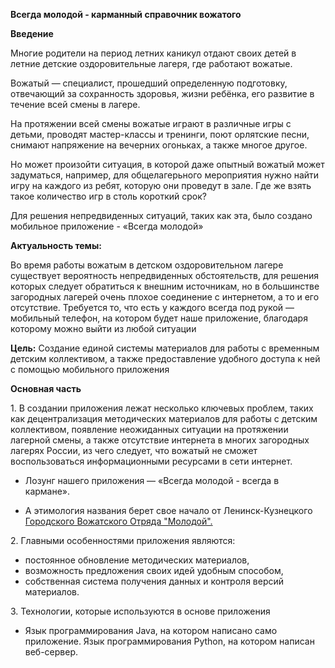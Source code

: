 **Всегда молодой - карманный справочник вожатого**


**Введение**

Многие родители на период летних каникул отдают своих детей в летние детские оздоровительные лагеря, где работают вожатые.

Вожатый — cпециалист, прошедший определенную подготовку, отвечающий за сохранность здоровья, жизни ребёнка, его развитие в течение всей смены в лагере.

На протяжении всей смены вожатые играют в различные игры с детьми, проводят мастер-классы и тренинги, поют орлятские песни, снимают напряжение на вечерних огоньках, а также многое другое.

Но может произойти ситуация, в которой даже опытный вожатый может задуматься, например, для общелагерьного мероприятия нужно найти игру на каждого из ребят, которую они проведут в зале. Где же взять такое количество игр в столь короткий срок? 

Для решения непредвиденных ситуаций, таких как эта, было создано мобильное приложение - «Всегда молодой»






**Актуальность темы:**

Во время работы вожатым в детском оздоровительном лагере существует вероятность непредвиденных обстоятельств, для решения которых следует обратиться к внешним источникам, но в большинстве загородных лагерей очень плохое соединение с интернетом, а то и его отсутствие. Требуется то, что есть у каждого всегда под рукой — мобильный телефон, на котором будет наше приложение, благодаря которому можно выйти из любой ситуации

**Цель:** Создание единой системы материалов для работы с временным детским коллективом, а также предоставление удобного доступа к ней с помощью мобильного приложения


**Основная часть**

1\. В создании приложения лежат несколько ключевых проблем, таких как децентрализация методических материалов для работы с детским коллективом, появление неожиданных ситуации на протяжении лагерной смены, а также отсутствие интернета в многих загородных лагерях России, из чего следует, что вожатый не сможет воспользоваться информационными ресурсами в сети интернет.

- Лозунг нашего приложения — «Всегда молодой - всегда в кармане».

- А этимология названия берет свое начало от Ленинск-Кузнецкого [Городского Вожатского Отряда "Молодой".](https://vk.com/gvo_molodoy)



2\. Главными особенностями приложения являются: 
- постоянное обновление методических материалов,
- возможность предложения своих идей удобным способом,
-  собственная система получения данных и контроля версий материалов.



3\. Технологии, которые используются в основе приложения

- Язык программирования Java, на котором написано само приложение. Язык программирования Python, на котором написан веб-сервер.








